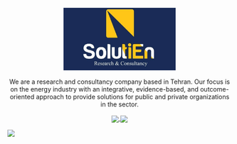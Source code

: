 <p align="center" width="100%">
    <img src="https://github.com/SolutiEn/.github/blob/main/profile/logo2.jpg" width="50%">
</p>
<p align="center" width="100%">
We are a research and consultancy company based in Tehran. Our focus is on    
the energy industry with an integrative, evidence-based, and outcome-oriented    
approach to provide solutions for public and private organizations in the sector.    
</p>

<p align="center" width="100%">
<a href="https://www.linkedin.com/company/solutien/">
   <img src="https://user-images.githubusercontent.com/57255601/190346969-a054ebd3-59f7-41be-b820-87a9ace2667f.png" align="center">
</a>
<a href="https://t.me/solutien">
   <img src="https://user-images.githubusercontent.com/57255601/190351609-d2f0010d-49ce-4c1e-98bb-dd089b6e7577.png" align="center">
</a>
</p>
<a href="https://t.me/solutien">
   <img src="https://user-images.githubusercontent.com/57255601/190673844-4d65a68d-aa57-48c0-90e9-9676dec31fbe.png" align="center">
</a>
</p>
